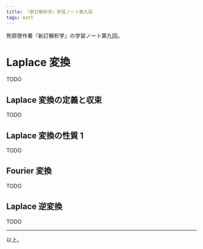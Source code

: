 ```yaml
---
title: 『新訂解析学』学習ノート第九回
tags: math
---
```


熊原啓作著『新訂解析学』の学習ノート第九回。

# Laplace 変換

TODO

## Laplace 変換の定義と収束

TODO

## Laplace 変換の性質 1

TODO

## Fourier 変換

TODO

## Laplace 逆変換

TODO

----

以上。
